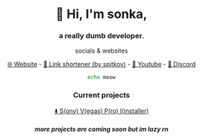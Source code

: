 
<div align=center> 
<summary>
<h1> 👋 Hi, I'm sonka, </h1>
    </summary>

<h3> a really dumb developer. </h3>

<p> socials & websites </p>

   <a href="https://sonka.lol">🌐 Website</a> -
   <a href="https://6d.hu">🔗 Link shortener (by spitkov)</a> -
   <a href="https://youtube.com/@handleforsale">🎥 Youtube</a> -
   <a href="https://discord.com/users/1161346234833961030">💬 Discord</a> 


```sh
echo meow
```
<h3> Current projects </h3>
  <a href="https://github.com/sonkadev/SVPI">⬇️ S(ony) V(egas) P(ro) I(installer)</a>
<h5> more projects are coming soon but im lazy rn </h5>

  </div>


